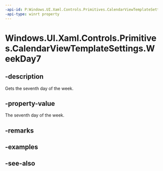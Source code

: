 ```yaml
---
-api-id: P:Windows.UI.Xaml.Controls.Primitives.CalendarViewTemplateSettings.WeekDay7
-api-type: winrt property
---
```


<!-- Property syntax
public string WeekDay7 { get; }
-->

# Windows.UI.Xaml.Controls.Primitives.CalendarViewTemplateSettings.WeekDay7

## -description
Gets the seventh day of the week.



## -property-value
The seventh day of the week.

## -remarks

## -examples

## -see-also
